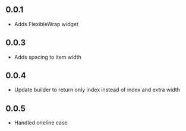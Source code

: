 ## 0.0.1

* Adds FlexibleWrap widget

## 0.0.3

* Adds spacing to item width

## 0.0.4

* Update builder to return only index instead of index and extra width

## 0.0.5

* Handled oneline case